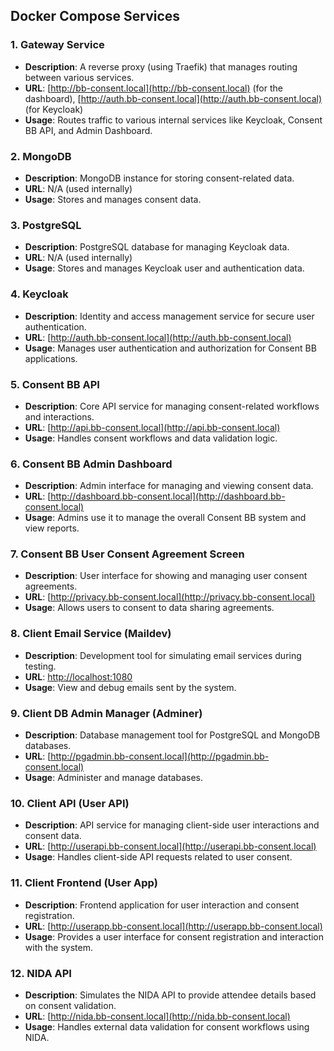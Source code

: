 ## Docker Compose Services

### 1. **Gateway Service**
   - **Description**: A reverse proxy (using Traefik) that manages routing between various services.
   - **URL**: [http://bb-consent.local](http://bb-consent.local) (for the dashboard), [http://auth.bb-consent.local](http://auth.bb-consent.local) (for Keycloak)
   - **Usage**: Routes traffic to various internal services like Keycloak, Consent BB API, and Admin Dashboard.

### 2. **MongoDB**
   - **Description**: MongoDB instance for storing consent-related data.
   - **URL**: N/A (used internally)
   - **Usage**: Stores and manages consent data.

### 3. **PostgreSQL**
   - **Description**: PostgreSQL database for managing Keycloak data.
   - **URL**: N/A (used internally)
   - **Usage**: Stores and manages Keycloak user and authentication data.

### 4. **Keycloak**
   - **Description**: Identity and access management service for secure user authentication.
   - **URL**: [http://auth.bb-consent.local](http://auth.bb-consent.local)
   - **Usage**: Manages user authentication and authorization for Consent BB applications.

### 5. **Consent BB API**
   - **Description**: Core API service for managing consent-related workflows and interactions.
   - **URL**: [http://api.bb-consent.local](http://api.bb-consent.local)
   - **Usage**: Handles consent workflows and data validation logic.

### 6. **Consent BB Admin Dashboard**
   - **Description**: Admin interface for managing and viewing consent data.
   - **URL**: [http://dashboard.bb-consent.local](http://dashboard.bb-consent.local)
   - **Usage**: Admins use it to manage the overall Consent BB system and view reports.

### 7. **Consent BB User Consent Agreement Screen**
   - **Description**: User interface for showing and managing user consent agreements.
   - **URL**: [http://privacy.bb-consent.local](http://privacy.bb-consent.local)
   - **Usage**: Allows users to consent to data sharing agreements.

### 8. **Client Email Service (Maildev)**
   - **Description**: Development tool for simulating email services during testing.
   - **URL**: [http://localhost:1080](http://localhost:1080)
   - **Usage**: View and debug emails sent by the system.

### 9. **Client DB Admin Manager (Adminer)**
   - **Description**: Database management tool for PostgreSQL and MongoDB databases.
   - **URL**: [http://pgadmin.bb-consent.local](http://pgadmin.bb-consent.local)
   - **Usage**: Administer and manage databases.

### 10. **Client API (User API)**
   - **Description**: API service for managing client-side user interactions and consent data.
   - **URL**: [http://userapi.bb-consent.local](http://userapi.bb-consent.local)
   - **Usage**: Handles client-side API requests related to user consent.

### 11. **Client Frontend (User App)**
   - **Description**: Frontend application for user interaction and consent registration.
   - **URL**: [http://userapp.bb-consent.local](http://userapp.bb-consent.local)
   - **Usage**: Provides a user interface for consent registration and interaction with the system.

### 12. **NIDA API**
   - **Description**: Simulates the NIDA API to provide attendee details based on consent validation.
   - **URL**: [http://nida.bb-consent.local](http://nida.bb-consent.local)
   - **Usage**: Handles external data validation for consent workflows using NIDA.